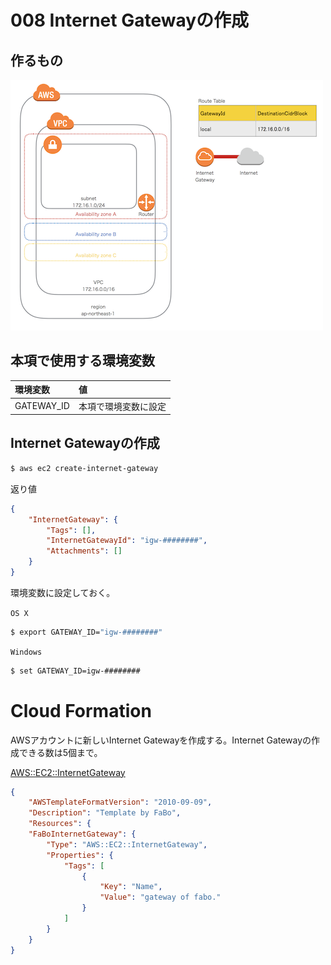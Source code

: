 # 008 Internet Gatewayの作成

## 作るもの

![](/img/vpc/vpc008.png)


## 本項で使用する環境変数

|環境変数|値|
|:--|:--|
|GATEWAY_ID|本項で環境変数に設定|

## Internet Gatewayの作成

```bash
$ aws ec2 create-internet-gateway
```

返り値

```json
{
    "InternetGateway": {
        "Tags": [], 
        "InternetGatewayId": "igw-########", 
        "Attachments": []
    }
}
```

環境変数に設定しておく。

`OS X`

```bash
$ export GATEWAY_ID="igw-########"
```

`Windows`

```bash
$ set GATEWAY_ID=igw-########
```

# Cloud Formation

AWSアカウントに新しいInternet Gatewayを作成する。Internet Gatewayの作成できる数は5個まで。

[AWS::EC2::InternetGateway](http://docs.aws.amazon.com/ja_jp/AWSCloudFormation/latest/UserGuide/aws-resource-ec2-internet-gateway.html)

```json
{
	"AWSTemplateFormatVersion": "2010-09-09",
	"Description": "Template by FaBo",
	"Resources": {
	"FaBoInternetGateway": {
		"Type": "AWS::EC2::InternetGateway",
		"Properties": {
			"Tags": [
				{
					"Key": "Name",
					"Value": "gateway of fabo."
				}
			]
 		}
    }
}
```
